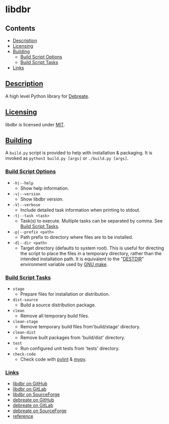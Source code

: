 
<a name="top">
<h1>libdbr</h1>
</a>


<a name="toc">
<h2>Contents</h2>
</a>

- [Description](#description)
- [Licensing](#license)
- [Building](#build)
    - [Build Script Options](#build-script-args)
    - [Build Script Tasks](#build-script-tasks)
- [Links](#links)


<a name="description">
<h2><a href="#toc">Description</a></h2>
</a>

A high level Python library for [Debreate][].


<a name="license">
<h2><a href="#toc">Licensing</a></h2>
</a>

libdbr is licensed under [MIT](LICENSE.txt).


<a name="build">
<h2><a href="#toc">Building</a></h2>
</a>

A `build.py` script is provided to help with installation & packaging. It is invoked as
`python3 build.py [args]` or `./build.py [args]`.


<a name="build-script-args">
<h3><a href="#toc">Build Script Options</a></h3>
</a>

- `-h|--help`
    - Show help information.
- `-v|--version`
    - Show libdbr version.
- `-V|--verbose`
    - Include detailed task information when printing to stdout.
- `-t|--task <task>`
    - Task(s) to execute. Multiple tasks can be separated by comma. See
      [Build Script Tasks](#build-script-tasks).
- `-p|--prefix <path>`
    - Path prefix to directory where files are to be installed.
- `-d|--dir <path>`
    - Target directory (defaults to system root). This is useful for directing the script to place
      the files in a temporary directory, rather than the intended installation path. It is
      equivalent to the "[DESTDIR][bs.gnu-destdir]" environment variable used by
      [GNU make][bs.gnu-make].


<a name="build-script-tasks">
<h3><a href="#toc">Build Script Tasks</a></h3>
</a>

- `stage`
    - Prepare files for installation or distribution.
- `dist-source`
    - Build a source distribution package.
- `clean`
    - Remove all temporary build files.
- `clean-stage`
    - Remove temporary build files from'build/stage' directory.
- `clean-dist`
    - Remove built packages from 'build/dist' directory.
- `test`
    - Run configured unit tests from 'tests' directory.
- `check-code`
    - Check code with [pylint][proj.pylint] & [mypy][].


<a name="links">
<h3><a href="#toc">Links</a></h3>
</a>

- [libdbr on GitHub][proj.libdbr]
- [libdbr on GitLab][proj.libdbr.gl]
- [libdbr on SourceForge][proj.libdbr.sf]
- [debreate on GitHub][proj.debreate]
- [debreate on GitLab][proj.debreate.gl]
- [debreate on SourceForge][proj.debreate.sf]
- [reference](https://debreate.github.io/libdbr/reference/)


<!-- project pages -->
[proj.debreate]: https://github.com/debreate/debreate
[proj.debreate.gl]: https://gitlab.com/debreate/debreate
[proj.debreate.sf]: https://sourceforge.net/projects/debreate
[proj.libdbr]: https://github.com/debreate/libdbr
[proj.libdbr.gl]: https://gitlab.com/debreate/libdbr
[proj.libdbr.sf]: https://sourceforge.net/p/debreate/libdbr
[proj.pylint]: https://github.com/pylint-dev/pylint

<!-- home pages -->
[Debreate]: https://debreate.github.io/
[mypy]: https://mypy-lang.org/

<!-- bs: Build System -->
[bs.gnu-destdir]: https://www.gnu.org/prep/standards/html_node/DESTDIR.html
[bs.gnu-make]: https://www.gnu.org/software/make/
